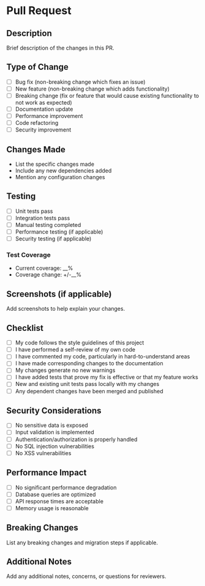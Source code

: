 # Pull Request

## Description
Brief description of the changes in this PR.

## Type of Change
- [ ] Bug fix (non-breaking change which fixes an issue)
- [ ] New feature (non-breaking change which adds functionality)
- [ ] Breaking change (fix or feature that would cause existing functionality to not work as expected)
- [ ] Documentation update
- [ ] Performance improvement
- [ ] Code refactoring
- [ ] Security improvement

## Changes Made
- List the specific changes made
- Include any new dependencies added
- Mention any configuration changes

## Testing
- [ ] Unit tests pass
- [ ] Integration tests pass
- [ ] Manual testing completed
- [ ] Performance testing (if applicable)
- [ ] Security testing (if applicable)

### Test Coverage
- Current coverage: __%
- Coverage change: +/-__%

## Screenshots (if applicable)
Add screenshots to help explain your changes.

## Checklist
- [ ] My code follows the style guidelines of this project
- [ ] I have performed a self-review of my own code
- [ ] I have commented my code, particularly in hard-to-understand areas
- [ ] I have made corresponding changes to the documentation
- [ ] My changes generate no new warnings
- [ ] I have added tests that prove my fix is effective or that my feature works
- [ ] New and existing unit tests pass locally with my changes
- [ ] Any dependent changes have been merged and published

## Security Considerations
- [ ] No sensitive data is exposed
- [ ] Input validation is implemented
- [ ] Authentication/authorization is properly handled
- [ ] No SQL injection vulnerabilities
- [ ] No XSS vulnerabilities

## Performance Impact
- [ ] No significant performance degradation
- [ ] Database queries are optimized
- [ ] API response times are acceptable
- [ ] Memory usage is reasonable

## Breaking Changes
List any breaking changes and migration steps if applicable.

## Additional Notes
Add any additional notes, concerns, or questions for reviewers.
